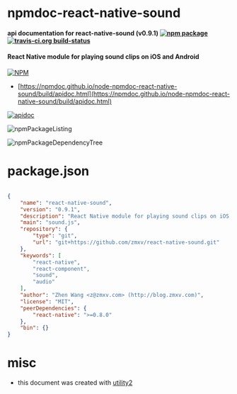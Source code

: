 # npmdoc-react-native-sound

#### api documentation for  react-native-sound (v0.9.1)  [![npm package](https://img.shields.io/npm/v/npmdoc-react-native-sound.svg?style=flat-square)](https://www.npmjs.org/package/npmdoc-react-native-sound) [![travis-ci.org build-status](https://api.travis-ci.org/npmdoc/node-npmdoc-react-native-sound.svg)](https://travis-ci.org/npmdoc/node-npmdoc-react-native-sound)

#### React Native module for playing sound clips on iOS and Android

[![NPM](https://nodei.co/npm/react-native-sound.png?downloads=true&downloadRank=true&stars=true)](https://www.npmjs.com/package/react-native-sound)

- [https://npmdoc.github.io/node-npmdoc-react-native-sound/build/apidoc.html](https://npmdoc.github.io/node-npmdoc-react-native-sound/build/apidoc.html)

[![apidoc](https://npmdoc.github.io/node-npmdoc-react-native-sound/build/screenCapture.buildCi.browser.%252Ftmp%252Fbuild%252Fapidoc.html.png)](https://npmdoc.github.io/node-npmdoc-react-native-sound/build/apidoc.html)

![npmPackageListing](https://npmdoc.github.io/node-npmdoc-react-native-sound/build/screenCapture.npmPackageListing.svg)

![npmPackageDependencyTree](https://npmdoc.github.io/node-npmdoc-react-native-sound/build/screenCapture.npmPackageDependencyTree.svg)



# package.json

```json

{
    "name": "react-native-sound",
    "version": "0.9.1",
    "description": "React Native module for playing sound clips on iOS and Android",
    "main": "sound.js",
    "repository": {
        "type": "git",
        "url": "git+https://github.com/zmxv/react-native-sound.git"
    },
    "keywords": [
        "react-native",
        "react-component",
        "sound",
        "audio"
    ],
    "author": "Zhen Wang <z@zmxv.com> (http://blog.zmxv.com)",
    "license": "MIT",
    "peerDependencies": {
        "react-native": ">=0.8.0"
    },
    "bin": {}
}
```



# misc
- this document was created with [utility2](https://github.com/kaizhu256/node-utility2)
